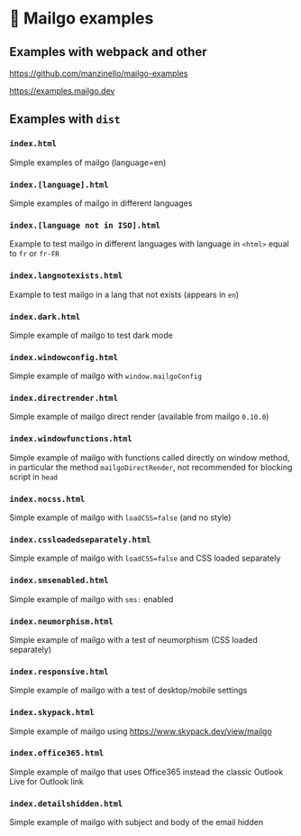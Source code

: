 # 💌 Mailgo examples

## Examples with webpack and other

<https://github.com/manzinello/mailgo-examples>

<https://examples.mailgo.dev>

## Examples with `dist`

### `index.html`

Simple examples of mailgo (language=en)

### `index.[language].html`

Simple examples of mailgo in different languages

### `index.[language not in ISO].html`

Example to test mailgo in different languages with language in `<html>` equal to `fr` or `fr-FR`

### `index.langnotexists.html`

Example to test mailgo in a lang that not exists (appears in `en`)

### `index.dark.html`

Simple example of mailgo to test dark mode

### `index.windowconfig.html`

Simple example of mailgo with `window.mailgoConfig`

### `index.directrender.html`

Simple example of mailgo direct render (available from mailgo `0.10.0`)

### `index.windowfunctions.html`

Simple example of mailgo with functions called directly on window method, in particular the method `mailgoDirectRender`, not recommended for blocking script in `head`

### `index.nocss.html`

Simple example of mailgo with `loadCSS=false` (and no style)

### `index.cssloadedseparately.html`

Simple example of mailgo with `loadCSS=false` and CSS loaded separately

### `index.smsenabled.html`

Simple example of mailgo with `sms:` enabled

### `index.neumorphism.html`

Simple example of mailgo with a test of neumorphism (CSS loaded separately)

### `index.responsive.html`

Simple example of mailgo with a test of desktop/mobile settings

### `index.skypack.html`

Simple example of mailgo using <https://www.skypack.dev/view/mailgo>

### `index.office365.html`

Simple example of mailgo that uses Office365 instead the classic Outlook Live for Outlook link

### `index.detailshidden.html`

Simple example of mailgo with subject and body of the email hidden
